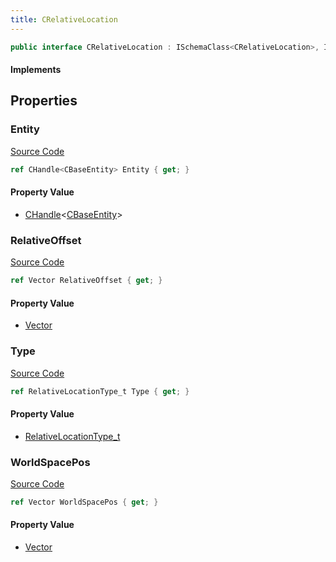 ```yaml
---
title: CRelativeLocation
---
```


```csharp
public interface CRelativeLocation : ISchemaClass<CRelativeLocation>, ISchemaField, ISchemaClass, INativeHandle
```

#### Implements

## Properties

### Entity

[Source Code](https://github.com/swiftly-solution/swiftlys2/blob/beta/managed/src/SwiftlyS2.Generated/Schemas/Interfaces/CRelativeLocation.cs#L22)

```csharp
ref CHandle<CBaseEntity> Entity { get; }
```

#### Property Value

- [CHandle](/docs/api/shared/natives/chandle-1)<[CBaseEntity](/docs/api/shared/schemadefinitions/cbaseentity)>

### RelativeOffset

[Source Code](https://github.com/swiftly-solution/swiftlys2/blob/beta/managed/src/SwiftlyS2.Generated/Schemas/Interfaces/CRelativeLocation.cs#L18)

```csharp
ref Vector RelativeOffset { get; }
```

#### Property Value

- [Vector](/docs/api/shared/natives/vector)

### Type

[Source Code](https://github.com/swiftly-solution/swiftlys2/blob/beta/managed/src/SwiftlyS2.Generated/Schemas/Interfaces/CRelativeLocation.cs#L16)

```csharp
ref RelativeLocationType_t Type { get; }
```

#### Property Value

- [RelativeLocationType_t](/docs/api/shared/schemadefinitions/relativelocationtype_t)

### WorldSpacePos

[Source Code](https://github.com/swiftly-solution/swiftlys2/blob/beta/managed/src/SwiftlyS2.Generated/Schemas/Interfaces/CRelativeLocation.cs#L20)

```csharp
ref Vector WorldSpacePos { get; }
```

#### Property Value

- [Vector](/docs/api/shared/natives/vector)

